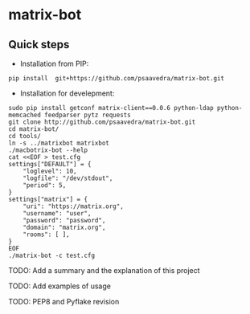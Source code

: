# matrix-bot


## Quick steps

* Installation from PIP:

```
pip install  git+https://github.com/psaavedra/matrix-bot.git
```

* Installation for develepment:

```
sudo pip install getconf matrix-client==0.0.6 python-ldap python-memcached feedparser pytz requests
git clone http://github.com/psaavedra/matrix-bot.git
cd matrix-bot/
cd tools/
ln -s ../matrixbot matrixbot
./macbotrix-bot --help
cat <<EOF > test.cfg
settings["DEFAULT"] = {
    "loglevel": 10,
    "logfile": "/dev/stdout",
    "period": 5,
}
settings["matrix"] = {
    "uri": "https://matrix.org",
    "username": "user",
    "password": "password",
    "domain": "matrix.org",
    "rooms": [ ],
}
EOF
./matrix-bot -c test.cfg
```



TODO: Add a summary and the explanation of this project

TODO: Add examples of usage

TODO: PEP8 and Pyflake revision
